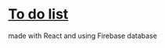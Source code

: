 # [To do list](https://saliisa.github.io/todolistreact/) 

made with React and using Firebase database <br>

